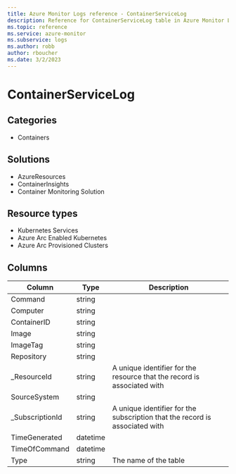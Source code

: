 ```yaml
---
title: Azure Monitor Logs reference - ContainerServiceLog
description: Reference for ContainerServiceLog table in Azure Monitor Logs.
ms.topic: reference
ms.service: azure-monitor
ms.subservice: logs
ms.author: robb
author: rboucher
ms.date: 3/2/2023
---
```


# ContainerServiceLog

 

## Categories

- Containers
## Solutions

- AzureResources
- ContainerInsights
- Container Monitoring Solution
## Resource types

- Kubernetes Services
- Azure Arc Enabled Kubernetes
- Azure Arc Provisioned Clusters




## Columns

| Column | Type | Description |
| --- | --- | --- |
| Command | string |  |
| Computer | string |  |
| ContainerID | string |  |
| Image | string |  |
| ImageTag | string |  |
| Repository | string |  |
| _ResourceId | string | A unique identifier for the resource that the record is associated with |
| SourceSystem | string |  |
| _SubscriptionId | string | A unique identifier for the subscription that the record is associated with |
| TimeGenerated | datetime |  |
| TimeOfCommand | datetime |  |
| Type | string | The name of the table |
